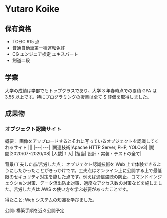 # Yutaro Koike

## 保有資格

- TOEIC 915 点
- 普通自動車第一種運転免許
- CG エンジニア検定 エキスパート
- 剣道二段

## 学業

大学の成績は学部でもトップクラスであり、大学 3 年春時点での累積 GPA は 3.55 以上です。特にプログラミングの授業は全て S 評価を取得しました。

## 成果物

### オブジェクト認識サイト

概要： 画像をアップロードするとそれに写っているオブジェクトを認識してくれるサイト
|||
|---|---|
|関連技術|Apache HTTP Server, PHP, YOLOv3|
|期間|2020/07~2020/08|
|人数| 1 人|
|担当| 設計・実装・テストの全て|

背景/工夫した点/苦労した点：
オブジェクト認識技術を Web 上で体験できるようにしたかったことがきっかけです。工夫点はオンライン上に公開する上で最低限のセキュリティ対策を施した点です。例えば通信盗聴の防止、コマンドインジェクション対策、データ流出防止対策、過度なアクセス数の対策などを施しました。苦労した点は AWS の使い方を学ぶ必要があったことです。

得たこと: Web システムの知識を学びました。

公開: 構築手順を近々公開予定
